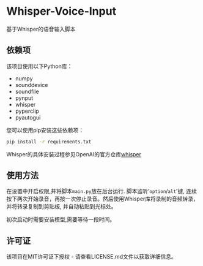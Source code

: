 # Whisper-Voice-Input

基于Whisper的语音输入脚本

## 依赖项

该项目使用以下Python库：

- numpy
- sounddevice
- soundfile
- pynput
- whisper
- pyperclip
- pyautogui

您可以使用pip安装这些依赖项：

```bash
pip install -r requirements.txt
```

Whisper的具体安装过程参见OpenAI的官方仓库[whisper](https://github.com/openai/whisper)

## 使用方法

在设置中开启权限,并将脚本`main.py`放在后台运行. 脚本监听'`option`/`alt`'键, 连续按下两次开始录音，再按一次停止录音。然后使用Whisper库将录制的音频转录，并将转录复制到剪贴板, 并自动粘贴到光标处。

初次启动时需要安装模型,需要等待一段时间。

## 许可证

该项目在MIT许可证下授权 - 请查看LICENSE.md文件以获取详细信息。


